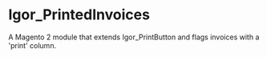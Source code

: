 # Igor_PrintedInvoices
A Magento 2 module that extends Igor_PrintButton and flags invoices with a 'print' column.
